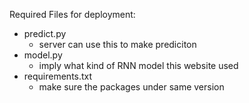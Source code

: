 Required Files for deployment:
- predict.py
  - server can use this to make prediciton
- model.py
  - imply what kind of RNN model this website used
- requirements.txt
  - make sure the packages under same version
